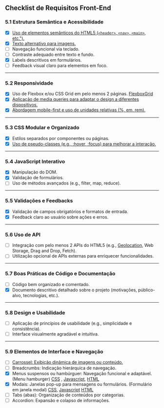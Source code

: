 ## **Checklist de Requisitos Front-End**

### **5.1 Estrutura Semântica e Acessibilidade**
- [x] [Uso de elementos semânticos do HTML5 (`<header>`, `<nav>`, `<main>`, etc.").](https://github.com/angel-prz/projeto_front_back_end_2024-2/blob/1ea925bcea77b459cefd366e3eac5a4610ea982d/projeto/view/listarPaciente.php#L6)
- [x] [Texto alternativo para imagens.](https://github.com/angel-prz/projeto_front_back_end_2024-2/blob/970ed28355892f3cbf76c4eeeabc376abccca2fe/projeto/view/listarPaciente.php#L34)  
- [ ] Navegação funcional via teclado.  
- [ ] Contraste adequado entre texto e fundo.  
- [X] Labels descritivos em formulários.  
- [ ] Feedback visual claro para elementos em foco.  

---

### **5.2 Responsividade**
- [x] Uso de Flexbox e/ou CSS Grid em pelo menos 2 páginas. [Flexbox]()[Grid](https://github.com/angel-prz/projeto_front_back_end_2024-2/blob/351dc32dc257c21657d31146c0561bccb3649324/projeto/css/style.css#L21)
- [X] [Aplicação de media queries para adaptar o design a diferentes dispositivos.](https://github.com/angel-prz/projeto_front_back_end_2024-2/blob/75ed47adb62babe7d7825213dae60ee662d47fb0/projeto/css/style.css#L38)  
- [X] [Abordagem mobile-first e uso de unidades relativas (%, em, rem).](https://github.com/angel-prz/projeto_front_back_end_2024-2/blob/351dc32dc257c21657d31146c0561bccb3649324/projeto/css/style.css#L1) 

---

### **5.3 CSS Modular e Organizado**
- [x] Estilos separados por componentes ou páginas.  
- [X] [Uso de pseudo-classes (e.g., :hover, :focus) para melhorar a interação.](https://github.com/angel-prz/projeto_front_back_end_2024-2/blob/351dc32dc257c21657d31146c0561bccb3649324/projeto/css/style.css#L127)

---

### **5.4 JavaScript Interativo**
- [x] Manipulação do DOM.  
- [X] Validação de formulários.  
- [ ] Uso de métodos avançados (e.g., filter, map, reduce).  

---

### **5.5 Validações e Feedbacks**
- [X] Validação de campos obrigatórios e formatos de entrada.  
- [X] Feedback claro ao usuário sobre ações e erros.  

---

### **5.6 Uso de API**
- [ ] Integração com pelo menos 2 APIs do HTML5 (e.g., [Geolocation](https://github.com/angel-prz/projeto_front_back_end_2024-2/blob/66012c3f58ba64889dda24ceedfe666471d302fe/projeto/view/mostrarConsultas.php#L1), Web Storage, Drag and Drop, Fetch).  
- [ ] Utilização opcional de APIs externas para enriquecer funcionalidades.  

---

### **5.7 Boas Práticas de Código e Documentação**
- [ ] Código bem organizado e comentado.  
- [X] Documento descritivo detalhado sobre o projeto (motivações, público-alvo, tecnologias, etc.).  

---

### **5.8 Design e Usabilidade**
- [ ] Aplicação de princípios de usabilidade (e.g., simplicidade e consistência).  
- [ ] Interface visualmente agradável e intuitiva.  

---

### **5.9 Elementos de Interface e Navegação**
- [ ] [Carrossel: Exibição dinâmica de imagens ou conteúdo.](https://github.com/angel-prz/projeto_front_back_end_2024-2/blob/66012c3f58ba64889dda24ceedfe666471d302fe/projeto/css/carrossel.css#L1)  
- [ ] Breadcrumbs: Indicação hierárquica de navegação.  
- [x] Menus suspensos ou hambúrguer: Navegação funcional e adaptável. (Menu hamburger) [CSS](https://github.com/angel-prz/projeto_front_back_end_2024-2/blob/66012c3f58ba64889dda24ceedfe666471d302fe/projeto/css/navbar.css#L1) , [Javascript](https://github.com/angel-prz/projeto_front_back_end_2024-2/blob/66012c3f58ba64889dda24ceedfe666471d302fe/projeto/scripts/carrossel.js#L1), [HTML](https://github.com/angel-prz/projeto_front_back_end_2024-2/blob/66012c3f58ba64889dda24ceedfe666471d302fe/projeto/view/mostrarExames.php#L1)
- [x] Modais: Janelas pop-up para mensagens ou formulários. (Formulário em janela modal) [CSS](https://github.com/angel-prz/projeto_front_back_end_2024-2/blob/66012c3f58ba64889dda24ceedfe666471d302fe/projeto/css/modal.css#L1), [Javascript](https://github.com/angel-prz/projeto_front_back_end_2024-2/blob/66012c3f58ba64889dda24ceedfe666471d302fe/projeto/scripts/modal.js#L1) [HTML](https://github.com/angel-prz/projeto_front_back_end_2024-2/blob/66012c3f58ba64889dda24ceedfe666471d302fe/projeto/view/listarPaciente.php#L73)
- [ ] Tabs (abas): Organização de conteúdos por categorias.  
- [ ] Accordion: Expansão e colapso de informações.  
